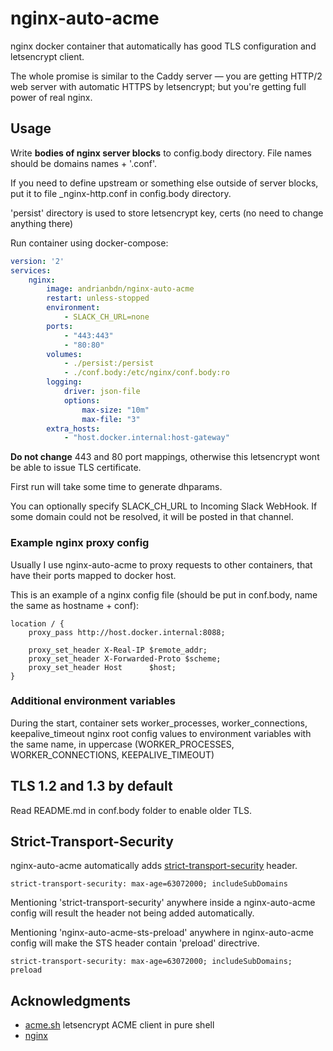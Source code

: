 # nginx-auto-acme

nginx docker container that automatically has good TLS configuration and letsencrypt client. 

The whole promise is similar to the Caddy server — you are getting HTTP/2 web server with automatic HTTPS by letsencrypt; but you're getting full power of real nginx. 


## Usage 

Write **bodies of nginx server blocks** to config.body directory. File names should be domains names + '.conf'. 

If you need to define upstream or something else outside of server blocks, put it to file \_nginx-http.conf in config.body directory. 

'persist' directory is used to store letsencrypt key, certs (no need to change anything there)

Run container using docker-compose: 

```yaml  
version: '2'
services:
    nginx:
        image: andrianbdn/nginx-auto-acme 
        restart: unless-stopped
        environment:
            - SLACK_CH_URL=none
        ports:
            - "443:443"
            - "80:80"
        volumes:
            - ./persist:/persist
            - ./conf.body:/etc/nginx/conf.body:ro
        logging:
            driver: json-file
            options:
                max-size: "10m"
                max-file: "3"
        extra_hosts:
            - "host.docker.internal:host-gateway"
```

**Do not change** 443 and 80 port mappings, otherwise this letsencrypt wont be able to issue TLS certificate. 

First run will take some time to generate dhparams. 

You can optionally specify SLACK_CH_URL to Incoming Slack WebHook. If some domain could not be resolved, it will be posted in that channel. 


### Example nginx proxy config 

Usually I use nginx-auto-acme to proxy requests to other containers, that have their ports mapped to docker host. 

This is an example of a nginx config file (should be put in conf.body, name the same as hostname + conf): 

```
location / {
    proxy_pass http://host.docker.internal:8088;

    proxy_set_header X-Real-IP $remote_addr;
    proxy_set_header X-Forwarded-Proto $scheme;
    proxy_set_header Host      $host;
}
```


### Additional environment variables 

During the start, container sets worker_processes, worker_connections, keepalive_timeout nginx root config values to environment variables with the same name, in uppercase (WORKER_PROCESSES, WORKER_CONNECTIONS, KEEPALIVE_TIMEOUT)


## TLS 1.2 and 1.3 by default  

Read README.md in conf.body folder to enable older TLS.

## Strict-Transport-Security

nginx-auto-acme automatically adds [strict-transport-security](https://developer.mozilla.org/en-US/docs/Web/HTTP/Headers/Strict-Transport-Security) header.

```
strict-transport-security: max-age=63072000; includeSubDomains
```

Mentioning 'strict-transport-security' anywhere inside a nginx-auto-acme config will result the header not being added automatically.

Mentioning 'nginx-auto-acme-sts-preload' anywhere in nginx-auto-acme config will make the STS header contain 'preload' directrive. 

```
strict-transport-security: max-age=63072000; includeSubDomains; preload
```



## Acknowledgments 

- [acme.sh](https://github.com/Neilpang/acme.sh) letsencrypt ACME client in pure shell 
- [nginx](https://nginx.org)
